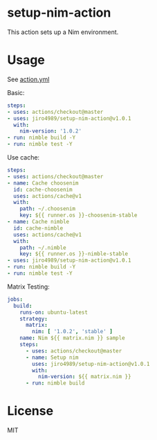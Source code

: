 # setup-nim-action

This action sets up a Nim environment.

# Usage

See [action.yml](action.yml)

Basic:
```yaml
steps:
- uses: actions/checkout@master
- uses: jiro4989/setup-nim-action@v1.0.1
  with:
    nim-version: '1.0.2'
- run: nimble build -Y
- run: nimble test -Y
```

Use cache:
```yaml
steps:
- uses: actions/checkout@master
- name: Cache choosenim
  id: cache-choosenim
  uses: actions/cache@v1
  with:
    path: ~/.choosenim
    key: ${{ runner.os }}-choosenim-stable
- name: Cache nimble
  id: cache-nimble
  uses: actions/cache@v1
  with:
    path: ~/.nimble
    key: ${{ runner.os }}-nimble-stable
- uses: jiro4989/setup-nim-action@v1.0.1
- run: nimble build -Y
- run: nimble test -Y
```

Matrix Testing:
```yaml
jobs:
  build:
    runs-on: ubuntu-latest
    strategy:
      matrix:
        nim: [ '1.0.2', 'stable' ]
    name: Nim ${{ matrix.nim }} sample
    steps:
      - uses: actions/checkout@master
      - name: Setup nim
        uses: jiro4989/setup-nim-action@v1.0.1
        with:
          nim-version: ${{ matrix.nim }}
      - run: nimble build
```

# License

MIT
